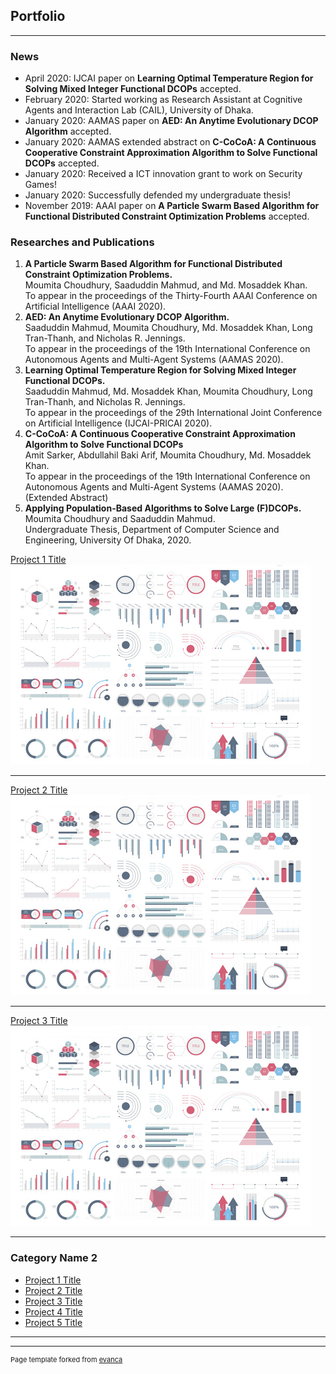 ## Portfolio

---

### News
- April 2020: IJCAI paper on **Learning Optimal Temperature Region for Solving Mixed Integer Functional DCOPs** accepted.
- February 2020: Started working as Research Assistant at Cognitive Agents and Interaction Lab (CAIL), University of Dhaka.
- January 2020: AAMAS paper on **AED: An Anytime Evolutionary DCOP Algorithm** accepted.
- January 2020: AAMAS extended abstract on **C-CoCoA: A Continuous Cooperative Constraint Approximation Algorithm to Solve Functional DCOPs** accepted.
- January 2020: Received a ICT innovation grant to work on Security Games!
- January 2020: Successfully defended my undergraduate thesis!
- November 2019: AAAI paper on **A Particle Swarm Based Algorithm for Functional Distributed Constraint Optimization Problems** accepted.

### Researches and Publications 
1. **A Particle Swarm Based Algorithm for Functional Distributed Constraint Optimization Problems.** </br> Moumita Choudhury, Saaduddin Mahmud, and Md. Mosaddek Khan. </br> To appear in the proceedings of the Thirty-Fourth AAAI Conference on Artificial Intelligence (AAAI 2020).
2. **AED: An Anytime Evolutionary DCOP Algorithm.** </br> Saaduddin Mahmud, Moumita Choudhury, Md. Mosaddek Khan, Long Tran-Thanh, and Nicholas R. Jennings. </br> To appear in the proceedings of the 19th International Conference on Autonomous Agents and Multi-Agent Systems (AAMAS 2020).
3. **Learning Optimal Temperature Region for Solving Mixed Integer Functional DCOPs.** </br> Saaduddin Mahmud, Md. Mosaddek Khan, Moumita Choudhury, Long Tran-Thanh, and Nicholas R. Jennings. </br> To appear in the proceedings of the 29th International Joint Conference on Artificial Intelligence (IJCAI-PRICAI 2020).
4. **C-CoCoA: A Continuous Cooperative Constraint Approximation Algorithm to Solve Functional DCOPs** </br> Amit Sarker, Abdullahil Baki Arif, Moumita Choudhury, Md. Mosaddek Khan. </br> To appear in the proceedings of the 19th International Conference on Autonomous Agents and Multi-Agent Systems (AAMAS 2020). (Extended Abstract)
5. **Applying Population-Based Algorithms to Solve Large (F)DCOPs.** </br> Moumita Choudhury and Saaduddin Mahmud. </br> Undergraduate Thesis, Department of Computer Science and Engineering, University Of Dhaka, 2020.


 

[Project 1 Title](/sample_page)
<img src="images/dummy_thumbnail.jpg?raw=true"/>

---
[Project 2 Title](/pdf/sample_presentation.pdf)
<img src="images/dummy_thumbnail.jpg?raw=true"/>

---
[Project 3 Title](http://example.com/)
<img src="images/dummy_thumbnail.jpg?raw=true"/>

---

### Category Name 2

- [Project 1 Title](http://example.com/)
- [Project 2 Title](http://example.com/)
- [Project 3 Title](http://example.com/)
- [Project 4 Title](http://example.com/)
- [Project 5 Title](http://example.com/)

---




---
<p style="font-size:11px">Page template forked from <a href="https://github.com/evanca/quick-portfolio">evanca</a></p>
<!-- Remove above link if you don't want to attibute -->
